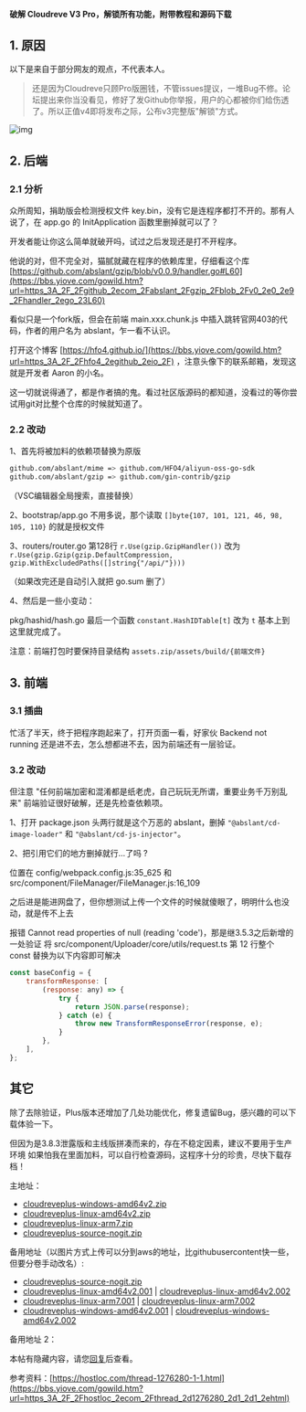 #### 破解 Cloudreve V3 Pro，解锁所有功能，附带教程和源码下载 

## 1. 原因

以下是来自于部分网友的观点，不代表本人。

> 还是因为Cloudreve只顾Pro版圈钱，不管issues提议，一堆Bug不修。论坛提出来你当没看见，修好了发Github你举报，用户的心都被你们给伤透了。所以正值v4即将发布之际，公布v3完整版"解锁"方式。

![img](https://cloudreve.org/imgs/feature1.png)

## 2. 后端

### 2.1 分析

众所周知，捐助版会检测授权文件 key.bin，没有它是连程序都打不开的。那有人说了，在 app.go 的 InitApplication 函数里删掉就可以了？

开发者能让你这么简单就破开吗，试过之后发现还是打不开程序。

他说的对，但不完全对，猫腻就藏在程序的依赖库里，仔细看这个库 [https://github.com/abslant/gzip/blob/v0.0.9/handler.go#L60](https://bbs.yiove.com/gowild.htm?url=https_3A_2F_2Fgithub_2ecom_2Fabslant_2Fgzip_2Fblob_2Fv0_2e0_2e9_2Fhandler_2ego_23L60)

看似只是一个fork版，但会在前端 main.xxx.chunk.js 中插入跳转官网403的代码，作者的用户名为 abslant，乍一看不认识。

打开这个博客 [https://hfo4.github.io/](https://bbs.yiove.com/gowild.htm?url=https_3A_2F_2Fhfo4_2egithub_2eio_2F) ，注意头像下的联系邮箱，发现这就是开发者 Aaron 的小名。

这一切就说得通了，都是作者搞的鬼。看过社区版源码的都知道，没看过的等你尝试用git对比整个仓库的时候就知道了。

### 2.2 改动

1、首先将被加料的依赖项替换为原版

```sh
github.com/abslant/mime => github.com/HFO4/aliyun-oss-go-sdk
github.com/abslant/gzip => github.com/gin-contrib/gzip
```

（VSC编辑器全局搜索，直接替换）

2、bootstrap/app.go 不用多说，那个读取 `[]byte{107, 101, 121, 46, 98, 105, 110}` 的就是授权文件

3、routers/router.go 第128行 `r.Use(gzip.GzipHandler())` 改为 `r.Use(gzip.Gzip(gzip.DefaultCompression, gzip.WithExcludedPaths([]string{"/api/"})))`

（如果改完还是自动引入就把 go.sum 删了）

4、然后是一些小变动：

pkg/hashid/hash.go 最后一个函数 `constant.HashIDTable[t]` 改为 `t` 基本上到这里就完成了。

注意：前端打包时要保持目录结构 `assets.zip/assets/build/{前端文件}`

## 3. 前端

### 3.1 插曲

忙活了半天，终于把程序跑起来了，打开页面一看，好家伙 Backend not running 还是进不去，怎么想都进不去，因为前端还有一层验证。

### 3.2 改动

但注意 "任何前端加密和混淆都是纸老虎，自己玩玩无所谓，重要业务千万别乱来" 前端验证很好破解，还是先检查依赖项。

1、打开 package.json 头两行就是这个万恶的 abslant，删掉 `"@abslant/cd-image-loader"` 和 `"@abslant/cd-js-injector"`。

2、把引用它们的地方删掉就行...了吗 ?

位置在 config/webpack.config.js:35_625 和 src/component/FileManager/FileManager.js:16_109

之后进是能进网盘了，但你想测试上传一个文件的时候就傻眼了，明明什么也没动，就是传不上去

报错 Cannot read properties of null (reading 'code')，那是继3.5.3之后新增的一处验证 将 src/component/Uploader/core/utils/request.ts 第 12 行整个 const 替换为以下内容即可解决

```js
const baseConfig = {
    transformResponse: [
        (response: any) => {
            try {
                return JSON.parse(response);
            } catch (e) {
                throw new TransformResponseError(response, e);
            }
        },
    ],
};
```

## 其它

除了去除验证，Plus版本还增加了几处功能优化，修复遗留Bug，感兴趣的可以下载体验一下。

但因为是3.8.3泄露版和主线版拼凑而来的，存在不稳定因素，建议不要用于生产环境 如果怕我在里面加料，可以自行检查源码，这程序十分的珍贵，尽快下载存档！

主地址：

- [cloudreveplus-windows-amd64v2.zip](https://bbs.yiove.com/gowild.htm?url=https_3A_2F_2Fgithub_2ecom_2Fcloudreve_2FCloudreve_2Ffiles_2F14327258_2Fcloudreveplus_2dwindows_2damd64v2_2ezip)
- [cloudreveplus-linux-amd64v2.zip](https://bbs.yiove.com/gowild.htm?url=https_3A_2F_2Fgithub_2ecom_2Fcloudreve_2FCloudreve_2Ffiles_2F14327249_2Fcloudreveplus_2dlinux_2damd64v2_2ezip)
- [cloudreveplus-linux-arm7.zip](https://bbs.yiove.com/gowild.htm?url=https_3A_2F_2Fgithub_2ecom_2Fcloudreve_2FCloudreve_2Ffiles_2F14327254_2Fcloudreveplus_2dlinux_2darm7_2ezip)
- [cloudreveplus-source-nogit.zip](https://bbs.yiove.com/gowild.htm?url=https_3A_2F_2Fgithub_2ecom_2Fcloudreve_2FCloudreve_2Ffiles_2F14327256_2Fcloudreveplus_2dsource_2dnogit_2ezip)

备用地址（以图片方式上传可以分到aws的地址，比githubusercontent快一些，但要分卷手动改名）:

- [cloudreveplus-source-nogit.zip](https://bbs.yiove.com/gowild.htm?url=https_3A_2F_2Fgithub_2ecom_2Fcloudreve_2Ffrontend_2Fassets_2F100983035_2F4fe3ae36_2d275d_2d41e9_2d89fe_2d2a746f512bde)
- [cloudreveplus-linux-amd64v2.001](https://bbs.yiove.com/gowild.htm?url=https_3A_2F_2Fgithub_2ecom_2Fcloudreve_2Ffrontend_2Fassets_2F100983035_2F71dab1b8_2d8a01_2d4609_2dbf1d_2dab8f6c5df57d) | [cloudreveplus-linux-amd64v2.002](https://bbs.yiove.com/gowild.htm?url=https_3A_2F_2Fgithub_2ecom_2Fcloudreve_2Ffrontend_2Fassets_2F100983035_2F423cb9cb_2d9dae_2d47e9_2dbaf3_2d43a48202fe06)
- [cloudreveplus-linux-arm7.001](https://bbs.yiove.com/gowild.htm?url=https_3A_2F_2Fgithub_2ecom_2Fcloudreve_2Ffrontend_2Fassets_2F100983035_2Fa03f6c72_2d3ee8_2d44f4_2d96ed_2dca385bc87c5c) | [cloudreveplus-linux-arm7.002](https://bbs.yiove.com/gowild.htm?url=https_3A_2F_2Fgithub_2ecom_2Fcloudreve_2Ffrontend_2Fassets_2F100983035_2Fe3f9a73d_2d9019_2d4c60_2da41b_2db53a9184aad9)
- [cloudreveplus-windows-amd64v2.001](https://bbs.yiove.com/gowild.htm?url=https_3A_2F_2Fgithub_2ecom_2Fcloudreve_2Ffrontend_2Fassets_2F100983035_2Fa6d68487_2d3f40_2d4f6c_2d9cab_2d857d4128fb7d) | [cloudreveplus-windows-amd64v2.002](https://bbs.yiove.com/gowild.htm?url=https_3A_2F_2Fgithub_2ecom_2Fcloudreve_2Ffrontend_2Fassets_2F100983035_2Fc3620b29_2d8ced_2d4aa7_2da02b_2d8d14c0bf4815)

备用地址 2：

本帖有隐藏内容，请您[回复](https://bbs.yiove.com/post-create-75101.htm)后查看。



参考资料：[https://hostloc.com/thread-1276280-1-1.html](https://bbs.yiove.com/gowild.htm?url=https_3A_2F_2Fhostloc_2ecom_2Fthread_2d1276280_2d1_2d1_2ehtml)
